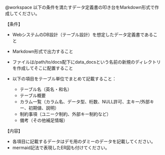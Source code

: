 @workspace 
以下の条件を満たすデータ定義書の叩き台をMarkdown形式で作成してください。

【条件】
- WebシステムのDB設計（テーブル設計）を想定したデータ定義書であること
- Markdown形式で出力すること
- ファイルは/path/to/docs配下にdata_docsという名前の新規のディレクトリを作成してそこに配置すること
- 以下の項目をテーブル単位でまとめて記載すること：

  - テーブル名（英名・和名）
  - テーブル概要
  - カラム一覧（カラム名、データ型、桁数、NULL許可、主キー/外部キー、初期値、説明）
  - 制約事項（ユニーク制約、外部キー制約など）
  - 備考（その他補足情報）

【内容】
- 各項目に記載するデータはデモ用のダミーのデータを記載してください。
- mermaid記法で表現したER図も付けてください。
